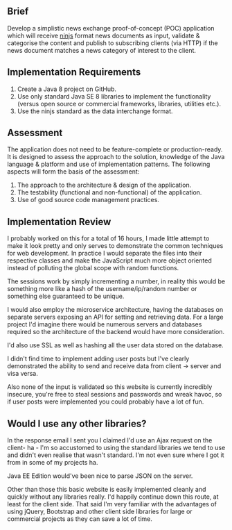 ## Brief
Develop a simplistic news exchange proof-of-concept (POC) application which will receive [ninjs](http://dev.iptc.org/ninjs) format news documents as input, validate & categorise the content and publish to subscribing clients (via HTTP) if the news document matches a news category of interest to the client.

## Implementation Requirements
1. Create a Java 8 project on GitHub.
2. Use only standard Java SE 8 libraries to implement the functionality (versus open source or commercial frameworks, libraries, utilities etc.).
3. Use the ninjs standard as the data interchange format.

## Assessment
The application does not need to be feature-complete or production-ready.   It is designed to assess the approach to the solution, knowledge of the Java language & platform and use of implementation patterns.  The following aspects will form the basis of the assessment:

1. The approach to the architecture & design of the application.
2. The testability (functional and non-functional) of the application.
3. Use of good source code management practices.

## Implementation Review

I probably worked on this for a total of 16 hours, I made little attempt to make it look pretty and only serves to demonstrate
the common  techniques for web development. In practice I would separate the files into their respective classes and make
the JavaScript much more object oriented instead of polluting the global scope with random functions.

The sessions work by simply incrementing a number, in reality this would be something more like a hash of the username/ip/random number
or something else guaranteed to be unique.

I would also employ the microservice architecture, having the databases on separate servers exposing an API for setting
and retrieving data. For a large project I'd imagine there would be numerous servers and databases required so the
architecture of the backend would have more consideration.

I'd also use SSL as well as hashing all the user data stored on the database.

I didn't find time to implement adding user posts but I've clearly demonstrated the ability to send and receive data
from client -> server and visa versa.

Also none of the input is validated so this website is currently incredibly insecure, you're free to steal sessions and passwords
and wreak havoc, so if user posts were implemented you could probably have a lot of fun.

## Would I use any other libraries?

In the response email I sent you I claimed I'd use an Ajax request on the client- ha - I'm so accustomed to using the standard libraries
we tend to use and didn't even realise that wasn't standard. I'm not even sure where I got it from in some of my projects ha.

Java EE Edition would've been nice to parse JSON on the server.

Other than those this basic website is easily implemented cleanly and quickly without any libraries really. I'd happily continue
down this route, at least for the client side. That said I'm very familiar with the advantages of using jQuery, 
Bootstrap and other client side libraries for large or commercial projects as they can save a lot of time. 

